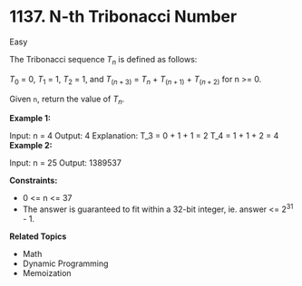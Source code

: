 # 1137. N-th Tribonacci Number

Easy

The Tribonacci sequence $T_n$ is defined as follows: 

$T_0$ = 0, $T_1$ = 1, $T_2$ = 1, and $T_(n+3)$ = $T_n$ + $T_(n+1)$ + $T_(n+2)$ for n >= 0.

Given `n`, return the value of $T_n$.

 

**Example 1:**

Input: n = 4
Output: 4
Explanation:
T_3 = 0 + 1 + 1 = 2
T_4 = 1 + 1 + 2 = 4
**Example 2:**

Input: n = 25
Output: 1389537
 

**Constraints:**

- 0 <= n <= 37
- The answer is guaranteed to fit within a 32-bit integer, ie. answer <= $2^{31}$ - 1.

**Related Topics**
- Math
- Dynamic Programming
- Memoization